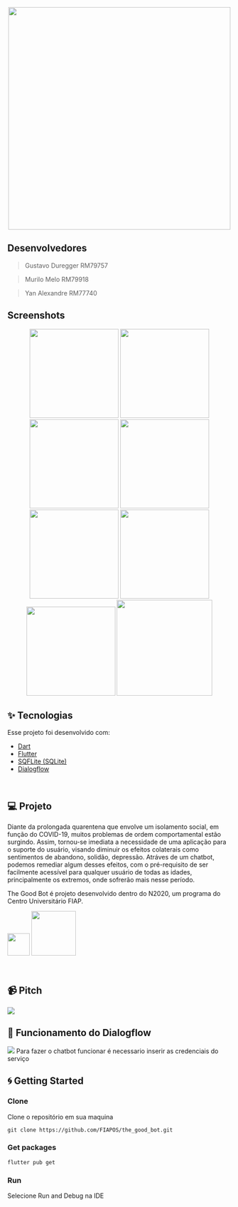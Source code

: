 <p align = "center">
<img src="https://github.com/FIAPOS/the_good_bot/blob/master/assets/banner.png" width="500px">
</p>

## Desenvolvedores
> Gustavo Duregger RM79757

> Murilo Melo RM79918

> Yan Alexandre RM77740

## Screenshots
<p align = "center">
  <img src="https://github.com/FIAPOS/the_good_bot/blob/master/screenshot/home.png" width="200px">
  <img src="https://github.com/FIAPOS/the_good_bot/blob/master/screenshot/opcoes.png" width="200px">
  <img src="https://github.com/FIAPOS/the_good_bot/blob/master/screenshot/opcoes1.png" width="200px">
  <img src="https://github.com/FIAPOS/the_good_bot/blob/master/screenshot/saude.png" width="200px">
  <img src="https://github.com/FIAPOS/the_good_bot/blob/master/screenshot/ansiedade.png" width="200px">
  <img src="https://github.com/FIAPOS/the_good_bot/blob/master/screenshot/contatos.png" width="200px">
  <img src="https://github.com/FIAPOS/the_good_bot/blob/master/screenshot/chatbot.png" width="200px">
  <img src="https://github.com/FIAPOS/the_good_bot/blob/master/screenshot/gif.gif" width="215px">
</p>

## :sparkles: Tecnologias

Esse projeto foi desenvolvido com:

- [Dart](https://dart.dev/)
- [Flutter](https://flutter.dev/)
- [SQFLite (SQLite)](https://pub.dev/packages/sqflite)
- [Dialogflow](https://dialogflow.com/)

<br>

## 💻 Projeto
Diante da prolongada quarentena que envolve um isolamento social, em função do COVID-19, muitos problemas de ordem comportamental estão surgindo. Assim, tornou-se imediata a necessidade de uma aplicação para o suporte do usuário, visando diminuir os efeitos colaterais como sentimentos de abandono, solidão, depressão. Atráves de um chatbot, podemos remediar algum desses efeitos, com o pré-requisito de ser facilmente acessível para qualquer usuário de todas as idades, principalmente os extremos, onde sofrerão mais nesse período.

The Good Bot é projeto desenvolvido dentro do N2020, um programa do Centro Universitário FIAP.

<p align = "left">
<img src="https://github.com/FIAPOS/the_good_bot/blob/master/screenshot/readmeImg/logo1.png" width="50px">
<img src="https://upload.wikimedia.org/wikipedia/commons/d/d4/Fiap-logo-novo.jpg" width="100px">
</p>

<br>

## 📹 Pitch
[![](http://img.youtube.com/vi/-bpCAnHOuwY/0.jpg)](http://www.youtube.com/watch?v=-bpCAnHOuwY "Pitch N2020 - The Good Bot")

## 💬 Funcionamento do Dialogflow
<img src="https://github.com/FIAPOS/the_good_bot/blob/master/screenshot/readmeImg/0_lkAYsRwmp901Mq8K.png">
Para fazer o chatbot funcionar é necessario inserir as credenciais do serviço


## :cyclone: Getting Started

### Clone
Clone o repositório em sua maquina

```git clone https://github.com/FIAPOS/the_good_bot.git```

### Get packages
```flutter pub get```

### Run
Selecione Run and Debug na IDE
